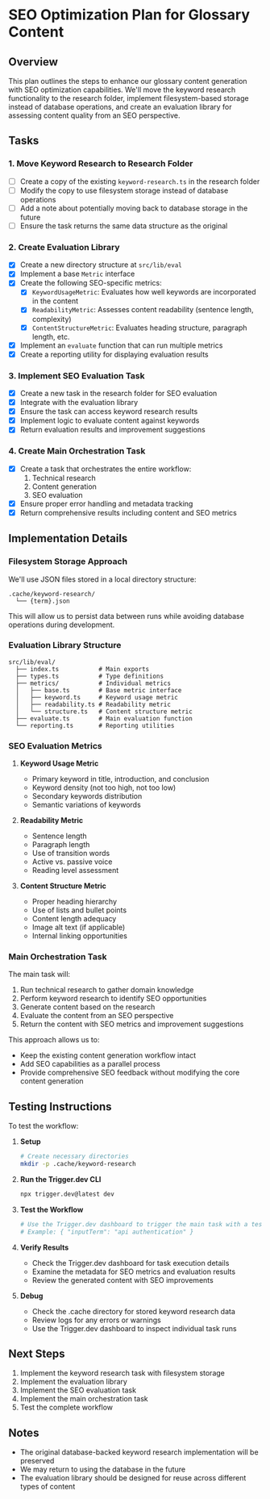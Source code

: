 # SEO Optimization Plan for Glossary Content

## Overview

This plan outlines the steps to enhance our glossary content generation with SEO optimization capabilities. We'll move the keyword research functionality to the research folder, implement filesystem-based storage instead of database operations, and create an evaluation library for assessing content quality from an SEO perspective.

## Tasks

### 1. Move Keyword Research to Research Folder

- [ ] Create a copy of the existing `keyword-research.ts` in the research folder
- [ ] Modify the copy to use filesystem storage instead of database operations
- [ ] Add a note about potentially moving back to database storage in the future
- [ ] Ensure the task returns the same data structure as the original

### 2. Create Evaluation Library

- [x] Create a new directory structure at `src/lib/eval`
- [x] Implement a base `Metric` interface
- [x] Create the following SEO-specific metrics:
  - [x] `KeywordUsageMetric`: Evaluates how well keywords are incorporated in the content
  - [x] `ReadabilityMetric`: Assesses content readability (sentence length, complexity)
  - [x] `ContentStructureMetric`: Evaluates heading structure, paragraph length, etc.
- [x] Implement an `evaluate` function that can run multiple metrics
- [x] Create a reporting utility for displaying evaluation results

### 3. Implement SEO Evaluation Task

- [x] Create a new task in the research folder for SEO evaluation
- [x] Integrate with the evaluation library
- [x] Ensure the task can access keyword research results
- [x] Implement logic to evaluate content against keywords
- [x] Return evaluation results and improvement suggestions

### 4. Create Main Orchestration Task

- [x] Create a task that orchestrates the entire workflow:
  1. Technical research
  2. Content generation
  3. SEO evaluation
- [x] Ensure proper error handling and metadata tracking
- [x] Return comprehensive results including content and SEO metrics

## Implementation Details

### Filesystem Storage Approach

We'll use JSON files stored in a local directory structure:

```
.cache/keyword-research/
  └── {term}.json
```

This will allow us to persist data between runs while avoiding database operations during development.

### Evaluation Library Structure

```
src/lib/eval/
  ├── index.ts           # Main exports
  ├── types.ts           # Type definitions
  ├── metrics/           # Individual metrics
  │   ├── base.ts        # Base metric interface
  │   ├── keyword.ts     # Keyword usage metric
  │   ├── readability.ts # Readability metric
  │   └── structure.ts   # Content structure metric
  ├── evaluate.ts        # Main evaluation function
  └── reporting.ts       # Reporting utilities
```

### SEO Evaluation Metrics

1. **Keyword Usage Metric**
   - Primary keyword in title, introduction, and conclusion
   - Keyword density (not too high, not too low)
   - Secondary keywords distribution
   - Semantic variations of keywords

2. **Readability Metric**
   - Sentence length
   - Paragraph length
   - Use of transition words
   - Active vs. passive voice
   - Reading level assessment

3. **Content Structure Metric**
   - Proper heading hierarchy
   - Use of lists and bullet points
   - Content length adequacy
   - Image alt text (if applicable)
   - Internal linking opportunities

### Main Orchestration Task

The main task will:

1. Run technical research to gather domain knowledge
2. Perform keyword research to identify SEO opportunities
3. Generate content based on the research
4. Evaluate the content from an SEO perspective
5. Return the content with SEO metrics and improvement suggestions

This approach allows us to:

- Keep the existing content generation workflow intact
- Add SEO capabilities as a parallel process
- Provide comprehensive SEO feedback without modifying the core content generation

## Testing Instructions

To test the workflow:

1. **Setup**

   ```bash
   # Create necessary directories
   mkdir -p .cache/keyword-research
   ```

2. **Run the Trigger.dev CLI**

   ```bash
   npx trigger.dev@latest dev
   ```

3. **Test the Workflow**

   ```bash
   # Use the Trigger.dev dashboard to trigger the main task with a test term
   # Example: { "inputTerm": "api authentication" }
   ```

4. **Verify Results**
   - Check the Trigger.dev dashboard for task execution details
   - Examine the metadata for SEO metrics and evaluation results
   - Review the generated content with SEO improvements

5. **Debug**
   - Check the .cache directory for stored keyword research data
   - Review logs for any errors or warnings
   - Use the Trigger.dev dashboard to inspect individual task runs

## Next Steps

1. Implement the keyword research task with filesystem storage
2. Implement the evaluation library
3. Implement the SEO evaluation task
4. Implement the main orchestration task
5. Test the complete workflow

## Notes

- The original database-backed keyword research implementation will be preserved
- We may return to using the database in the future
- The evaluation library should be designed for reuse across different types of content
